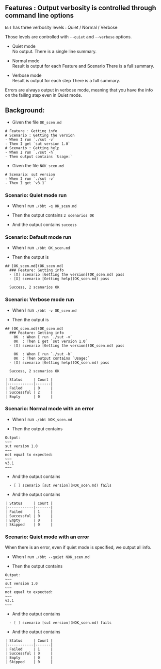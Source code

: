 ## Features : Output verbosity is controlled through command line options

`bbt` has three verbosity levels : Quiet / Normal / Verbose 

Those levels are controlled with `--quiet` and `--verbose` options.

- Quiet mode  
  No output.
  There is a single line summary.

- Normal mode  
  Result is output for each Feature and Scenario
  There is a full summary.

- Verbose mode  
  Result is output for each step
  There is a full summary.

Errors are always output in verbose mode, meaning that you have the info on the failing step even in Quiet mode. 

## Background:

- Given the file `OK_scen.md`
~~~
# Feature : Getting info
# Scenario : Getting the version
- When I run `./sut -v`
- Then I get `sut version 1.0`
# Scenario : Getting help
- When I run `./sut -h`
- Then output contains `Usage:`
~~~

- Given the file `NOK_scen.md`
~~~
# Scenario: sut version
- When I run `./sut -v`
- Then I get `v3.1`
~~~

### Scenario: Quiet mode run

- When I run `./bbt -q OK_scen.md`

- Then the output contains `2 scenarios OK`
- And  the output contains `success`

### Scenario: Default mode run

- When I run `./bbt OK_scen.md`

- Then the output is
~~~
## [OK_scen.md](OK_scen.md)  
  ### Feature: Getting info    
  - [X] scenario [Getting the version](OK_scen.md) pass  
  - [X] scenario [Getting help](OK_scen.md) pass  

  Success, 2 scenarios OK
~~~

### Scenario: Verbose mode run

- When I run `./bbt -v OK_scen.md`

- Then the output is
~~~
## [OK_scen.md](OK_scen.md)  
  ### Feature: Getting info    
    OK  : When I run `./sut -v`  
    OK  : Then I get `sut version 1.0`  
  - [X] scenario [Getting the version](OK_scen.md) pass    

    OK  : When I run `./sut -h`    
    OK  : Then output contains `Usage:`    
  - [X] scenario [Getting help](OK_scen.md) pass    

  Success, 2 scenarios OK

| Status     | Count |
|------------|-------|
| Failed     | 0     |
| Successful | 2     |
| Empty      | 0     |
~~~

### Scenario: Normal mode with an error

- When I run `./bbt NOK_scen.md`

- Then the output contains
```
Output:    
~~~  
sut version 1.0  
~~~  
not equal to expected:    
~~~  
v3.1  
~~~   
```

- And the output contains
```
  - [ ] scenario [sut version](NOK_scen.md) fails
```

- And the output contains
```
| Status     | Count |
|------------|-------|
| Failed     | 1     |
| Successful | 0     |
| Empty      | 0     |
| Skipped    | 0     |
```

### Scenario: Quiet mode with an error

When there is an error, even if quiet mode is specified, we output all info.

- When I run `./bbt --quiet NOK_scen.md`

- Then the output contains
```
Output:    
~~~  
sut version 1.0  
~~~  
not equal to expected:    
~~~  
v3.1  
~~~   
```

- And the output contains
```
  - [ ] scenario [sut version](NOK_scen.md) fails
```

- And the output contains
```
| Status     | Count |
|------------|-------|
| Failed     | 1     |
| Successful | 0     |
| Empty      | 0     |
| Skipped    | 0     |
```
